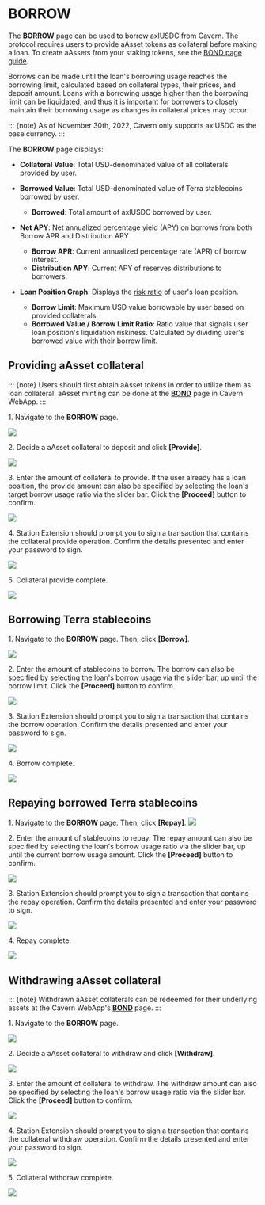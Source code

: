 # BORROW

The **BORROW** page can be used to borrow axlUSDC from Cavern. The protocol requires users to provide aAsset tokens as collateral before making a loan. To create aAssets from your staking tokens, see  the [BOND page guide](./bond.md).&#x20;

Borrows can be made until the loan's borrowing usage reaches the borrowing limit, calculated based on collateral types, their prices, and deposit amount. Loans with a borrowing usage higher than the borrowing limit can be liquidated, and thus it is important for borrowers to closely maintain their borrowing usage as changes in collateral prices may occur.

::: {note}
As of November 30th, 2022, Cavern only supports axlUSDC as the base currency.
:::

The **BORROW** page displays:

* **Collateral Value**: Total USD-denominated value of all collaterals provided by user.

* **Borrowed Value**: Total USD-denominated value of Terra stablecoins borrowed by user.
  *   **Borrowed**: Total amount of axlUSDC borrowed by user.


* **Net APY**: Net annualized percentage yield (APY) on borrows from both Borrow APR and Distribution APY
  * **Borrow APR**: Current annualized percentage rate (APR) of borrow interest.
  * **Distribution APY**: Current APY of reserves distributions to borrowers.

* **Loan Position Graph**: Displays the [risk ratio](../../protocol/loan-liquidation.md#collateral-liquidation) of user's loan position.
  * **Borrow Limit**: Maximum USD value borrowable by user based on provided collaterals.
  * **Borrowed Value / Borrow Limit Ratio**: Ratio value that signals user loan position's liquidation riskiness. Calculated by dividing user's borrowed value with their borrow limit.

## Providing aAsset collateral

::: {note}
Users should first obtain aAsset tokens in order to utilize them as loan collateral. aAsset minting can be done at the [**BOND**](bond.md) page in Cavern WebApp.
:::

1\. Navigate to the **BORROW** page.

![](../../assets/Provide-Collateral-1.png)

2\. Decide a aAsset collateral to deposit and click **\[Provide]**.

![](../../assets/Provide-Collateral-2.png)

3\. Enter the amount of collateral to provide. If the user already has a loan position, the provide amount can also be specified by selecting the loan's target borrow usage ratio via the slider bar. Click the **\[Proceed]** button to confirm.

![](../../assets/Provide-Collateral-3.png)

4\. Station Extension should prompt you to sign a transaction that contains the collateral provide operation. Confirm the details presented and enter your password to sign.

![](../../assets/Provide-Collateral-4.png)

5\. Collateral provide complete.

![](../../assets/Provide-Collateral-5.png)

## Borrowing Terra stablecoins

1\. Navigate to the **BORROW** page. Then, click **\[Borrow]**.

![](../../assets/Borrow-1.png)

2\. Enter the amount of stablecoins to borrow. The borrow can also be specified by selecting the loan's borrow usage via the slider bar, up until the borrow limit. Click the **\[Proceed]** button to confirm.&#x20;

![](../../assets/Borrow-2.png)

3\. Station Extension should prompt you to sign a transaction that contains the borrow operation. Confirm the details presented and enter your password to sign.

![](../../assets/Borrow-2.png)

4\. Borrow complete.

![](../../assets/Borrow-4.png)

## Repaying borrowed Terra stablecoins

1\. Navigate to the **BORROW** page. Then, click **\[Repay]**.
![](../../assets/Repay-1.png)

2\. Enter the amount of stablecoins to repay. The repay amount can also be specified by selecting the loan's borrow usage ratio via the slider bar, up until the current borrow usage amount. Click the **\[Proceed]** button to confirm.

![](../../assets/Repay-2.png)

3\. Station Extension should prompt you to sign a transaction that contains the repay operation. Confirm the details presented and enter your password to sign.

![](../../assets/Repay-3.png)

4\. Repay complete.

![](../../assets/Repay-4.png)

## Withdrawing aAsset collateral

::: {note}
Withdrawn aAsset collaterals can be redeemed for their underlying assets at the Cavern WebApp's [**BOND**](bond.md) page.
:::

1\. Navigate to the **BORROW** page.

![](../../assets/Withdraw-Collateral-1.png)

2\. Decide a aAsset collateral to withdraw and click **\[Withdraw]**.

![](../../assets/Withdraw-Collateral-2.png)

3\. Enter the amount of collateral to withdraw. The withdraw amount can also be specified by selecting the loan's borrow usage ratio via the slider bar. Click the **\[Proceed]** button to confirm.

![](../../assets/Withdraw-Collateral-3.png)

4\. Station Extension should prompt you to sign a transaction that contains the collateral withdraw operation. Confirm the details presented and enter your password to sign.

![](../../assets/Withdraw-Collateral-4.png)

5\. Collateral withdraw complete.

![](../../assets/Withdraw-Collateral-5.png)
